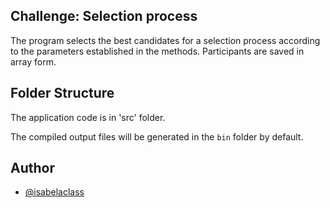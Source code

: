 ## Challenge: Selection process

The program selects the best candidates for a selection process according to the parameters established in the methods. Participants are saved in array form.

## Folder Structure

The application code is in 'src' folder.

The compiled output files will be generated in the `bin` folder by default.

## Author

- [@isabelaclass](https://github.com/isabelaclass)

